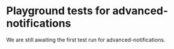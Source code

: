 # Playground tests for advanced-notifications
We are still awaiting the first test run for advanced-notifications.
